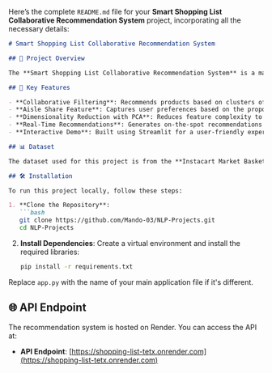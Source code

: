 Here’s the complete `README.md` file for your **Smart Shopping List Collaborative Recommendation System** project, incorporating all the necessary details:

```markdown
# Smart Shopping List Collaborative Recommendation System

## 🚀 Project Overview

The **Smart Shopping List Collaborative Recommendation System** is a machine learning project designed to suggest personalized shopping items based on users' past purchases and similarities with other users. This project uses advanced techniques such as collaborative filtering, Item2Vec, and clustering to provide users with tailored product recommendations.

## 🌟 Key Features

- **Collaborative Filtering**: Recommends products based on clusters of users who share similar purchasing behaviors.
- **Aisle Share Feature**: Captures user preferences based on the proportion of their purchases from different aisles.
- **Dimensionality Reduction with PCA**: Reduces feature complexity to enhance clustering accuracy and speed.
- **Real-Time Recommendations**: Generates on-the-spot recommendations based on a user’s current shopping basket.
- **Interactive Demo**: Built using Streamlit for a user-friendly experience.

## 📊 Dataset

The dataset used for this project is from the **Instacart Market Basket Analysis** competition on Kaggle. You can find the dataset here: [Instacart Market Basket Analysis](https://www.kaggle.com/c/instacart-market-basket-analysis/data).

## 🛠 Installation

To run this project locally, follow these steps:

1. **Clone the Repository**:
   ```bash
   git clone https://github.com/Mando-03/NLP-Projects.git
   cd NLP-Projects
   ```

2. **Install Dependencies**:
   Create a virtual environment and install the required libraries:
   ```bash
   pip install -r requirements.txt
   ```

Replace `app.py` with the name of your main application file if it's different.

## 🌐 API Endpoint

The recommendation system is hosted on Render. You can access the API at:

- **API Endpoint**: [https://shopping-list-tetx.onrender.com](https://shopping-list-tetx.onrender.com)

